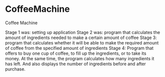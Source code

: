 # CoffeeMachine
Coffee Machine

Stage 1 was: setting up application
Stage 2 was: program that calculates the amount of ingredients needed to make a certain amount of coffee
Stage 3: program that calculates whether it will be able to make the required amount of coffee from the specified amount of ingredients
Stage 4: Program that offers to buy one cup of coffee, to fill up the ingredients, or to take its money. At the same time, the program calculates how many ingredients it has left. And also displays the number of ingredients before and after purchase.
